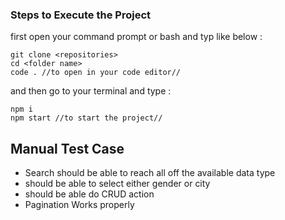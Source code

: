 ### Steps to Execute the Project

first open your command prompt or bash and typ like below :

```
git clone <repositories>
cd <folder name>
code . //to open in your code editor//

```

and then go to your terminal and type :

```
npm i
npm start //to start the project//

```


## Manual Test Case

- Search should be able to reach all off the available data type
- should be able to select either gender or city
- should be able do CRUD action
- Pagination Works properly

